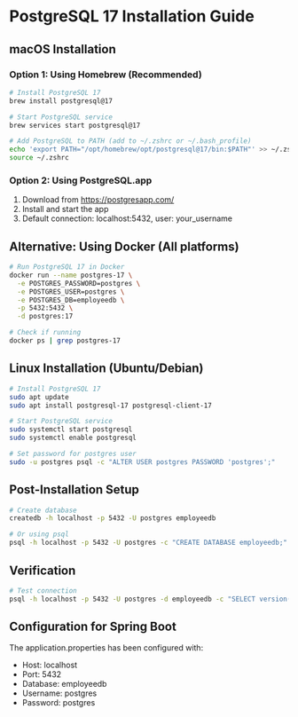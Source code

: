 # PostgreSQL 17 Installation Guide

## macOS Installation

### Option 1: Using Homebrew (Recommended)
```bash
# Install PostgreSQL 17
brew install postgresql@17

# Start PostgreSQL service
brew services start postgresql@17

# Add PostgreSQL to PATH (add to ~/.zshrc or ~/.bash_profile)
echo 'export PATH="/opt/homebrew/opt/postgresql@17/bin:$PATH"' >> ~/.zshrc
source ~/.zshrc
```

### Option 2: Using PostgreSQL.app
1. Download from https://postgresapp.com/
2. Install and start the app
3. Default connection: localhost:5432, user: your_username

## Alternative: Using Docker (All platforms)
```bash
# Run PostgreSQL 17 in Docker
docker run --name postgres-17 \
  -e POSTGRES_PASSWORD=postgres \
  -e POSTGRES_USER=postgres \
  -e POSTGRES_DB=employeedb \
  -p 5432:5432 \
  -d postgres:17

# Check if running
docker ps | grep postgres-17
```

## Linux Installation (Ubuntu/Debian)
```bash
# Install PostgreSQL 17
sudo apt update
sudo apt install postgresql-17 postgresql-client-17

# Start PostgreSQL service
sudo systemctl start postgresql
sudo systemctl enable postgresql

# Set password for postgres user
sudo -u postgres psql -c "ALTER USER postgres PASSWORD 'postgres';"
```

## Post-Installation Setup
```bash
# Create database
createdb -h localhost -p 5432 -U postgres employeedb

# Or using psql
psql -h localhost -p 5432 -U postgres -c "CREATE DATABASE employeedb;"
```

## Verification
```bash
# Test connection
psql -h localhost -p 5432 -U postgres -d employeedb -c "SELECT version();"
```

## Configuration for Spring Boot
The application.properties has been configured with:
- Host: localhost
- Port: 5432
- Database: employeedb
- Username: postgres
- Password: postgres
